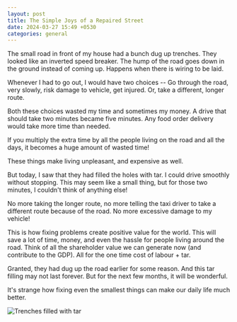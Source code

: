 ```yaml
---
layout: post
title: The Simple Joys of a Repaired Street
date: 2024-03-27 15:49 +0530
categories: general
---
```



The small road in front of my house had a bunch dug up trenches. They looked like an inverted speed breaker. The hump of the road goes down in the ground instead of coming up. Happens when there is wiring to be laid.

Whenever I had to go out, I would have two choices -- Go through the road, very slowly, risk damage to vehicle, get injured. Or, take a different, longer route.

Both these choices wasted my time and sometimes my money. A drive that should take two minutes became five minutes. Any food order delivery would take more time than needed.

If you multiply the extra time by all the people living on the road and all the days, it becomes a huge amount of wasted time!

These things make living unpleasant, and expensive as well.

But today, I saw that they had filled the holes with tar. I could drive smoothly without stopping. This may seem like a small thing, but for those two minutes, I couldn't think of anything else!

No more taking the longer route, no more telling the taxi driver to take a different route because of the road. No more excessive damage to my vehicle!

This is how fixing problems create positive value for the world. This will save a lot of time, money, and even the hassle for people living around the road. Think of all the shareholder value we can generate now (and contribute to the GDP). All for the one time cost of labour + tar.

Granted, they had dug up the road earlier for some reason. And this tar filling may not last forever. But for the next few months, it will be wonderful.

It's strange how fixing even the smallest things can make our daily life much better.

![Trenches filled with tar](https://i.imgur.com/DpzxcfK.png)